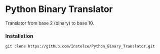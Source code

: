 # Python Binary Translator

Translator from base 2 (binary) to base 10.

### Installation

`git clone https://github.com/Instelce/Python_Binary_Translator.git`